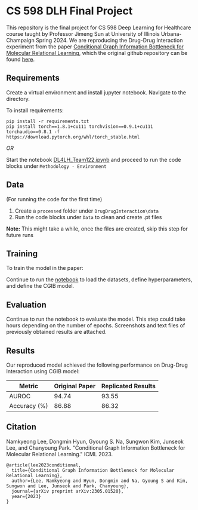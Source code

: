 # CS 598 DLH Final Project
This repository is the final project for CS 598 Deep Learning for Healthcare course taught by Professor Jimeng Sun at University of Illinois Urbana-Champaign Spring 2024. We are reproducing the Drug-Drug Interaction experiment from the paper [Conditional Graph Information Bottleneck for Molecular Relational Learning](https://arxiv.org/pdf/2305.01520), which the original github repository can be found [here](https://github.com/Namkyeong/CGIB). 


## Requirements

Create a virtual environment and install jupyter notebook. Navigate to the directory. 

To install requirements:

```setup
pip install -r requirements.txt
pip install torch==1.8.1+cu111 torchvision==0.9.1+cu111 torchaudio==0.8.1 -f https://download.pytorch.org/whl/torch_stable.html
```
*OR*

Start the notebook [DL4LH_Team122.ipynb](DL4LH_Team122.ipynb) and proceed to run the code blocks under `Methodology - Environment`

## Data
(For running the code for the first time)
  1. Create a `processed` folder under `DrugDrugInteraction\data`
  2. Run the code blocks under `Data` to clean and create .pt files
 
 **Note:** This might take a while, once the files are created, skip this step for future runs

## Training

To train the model in the paper:

Continue to run the [notebook](DL4LH_Team122.ipynb) to load the datasets, define hyperparameters, and define the CGIB model.

## Evaluation

Continue to run the notebook to evaluate the model. This step could take hours depending on the number of epochs. Screenshots and text files of previously obtained results are attached.  

## Results

Our reproduced model achieved the following performance on Drug-Drug Interaction using CGIB model:

| Metric             | Original Paper  | Replicated Results |
| ------------------ |---------------- | ------------------ |
| AUROC              |     94.74       |        93.55       |
| Accuracy (%)       |     86.88       |        86.32       |


## Citation

Namkyeong Lee, Dongmin Hyun, Gyoung S. Na, Sungwon Kim, Junseok Lee, and Chanyoung Park. "Conditional Graph Information Bottleneck for Molecular Relational Learning." ICML 2023.
```
@article{lee2023conditional,
  title={Conditional Graph Information Bottleneck for Molecular Relational Learning},
  author={Lee, Namkyeong and Hyun, Dongmin and Na, Gyoung S and Kim, Sungwon and Lee, Junseok and Park, Chanyoung},
  journal={arXiv preprint arXiv:2305.01520},
  year={2023}
}
```
